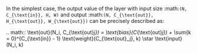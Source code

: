 In the simplest case, the output value of the layer with input size
:math:`(N, C_{\text{in}}, H, W)` and output :math:`(N, C_{\text{out}}, H_{\text{out}}, W_{\text{out}})`
can be precisely described as:

.. math::
    \text{out}(N_i, C_{\text{out}_j}) = \text{bias}(C_{\text{out}_j}) +
    \sum_{k = 0}^{C_{\text{in}} - 1} \text{weight}(C_{\text{out}_j}, k) \star \text{input}(N_i, k)